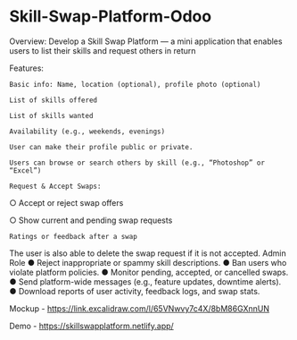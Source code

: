 # Skill-Swap-Platform-Odoo
Overview: 
Develop a Skill Swap Platform — a mini application that enables users to list their skills and request others in return 

Features: 
 
 	Basic info: Name, location (optional), profile photo (optional) 
 
 	List of skills offered 
 
 	List of skills wanted 
 
 	Availability (e.g., weekends, evenings) 
 
 	User can make their profile public or private. 
 
 	Users can browse or search others by skill (e.g., “Photoshop” or “Excel”) 
 
 	Request & Accept Swaps: 
 
○ Accept or reject swap offers 
 
○ Show current and pending swap requests 
 
 	Ratings or feedback after a swap 
 
  The user is also able to delete the swap request if it is not accepted. 
Admin Role 
●	Reject inappropriate or spammy skill descriptions. 
●	Ban users who violate platform policies. 
●	Monitor pending, accepted, or cancelled swaps. 
●	Send platform-wide messages (e.g., feature updates, downtime alerts). ● Download reports of user activity, feedback logs, and swap stats. 
 
Mockup - https://link.excalidraw.com/l/65VNwvy7c4X/8bM86GXnnUN 

Demo - https://skillswapplatform.netlify.app/
